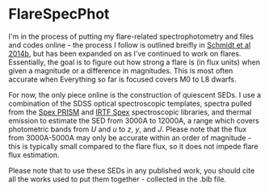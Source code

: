 # FlareSpecPhot
I'm in the process of putting my flare-related spectrophotometry and files and codes online - the process I follow is outlined breifly in [Schmidt et al 2014b](https://ui.adsabs.harvard.edu/#abs/2014MmSAI..85..741S/abstract), but has been expanded on as I've continued to work on flares. Essentially, the goal is to figure out how strong a flare is (in flux units) when given a magnitude or a difference in magnitudes. This is most often accurate when  Everything so far is focused covers M0 to L8 dwarfs. 

For now, the only piece online is the construction of quiescent SEDs. I use a combination of the SDSS optical spectroscopic templates, spectra pulled from the [Spex PRISM](http://pono.ucsd.edu/~adam/browndwarfs/spexprism/) and [IRTF Spex](http://irtfweb.ifa.hawaii.edu/~spex/IRTF_Spectral_Library/) spectroscopic libraries, and thermal emission to estimate the SED from 3000A to 12000A, a range which covers photometric bands from *U* and *u* to *z*, *y*, and *J*. Please note that the flux from 3000A-5000A may only be accurate within an order of magnitude - this is typically small compared to the flare flux, so it does not impede flare flux estimation.

Please note that to use these SEDs in any published work, you should cite all the works used to put them together - collected in the .bib file. 
